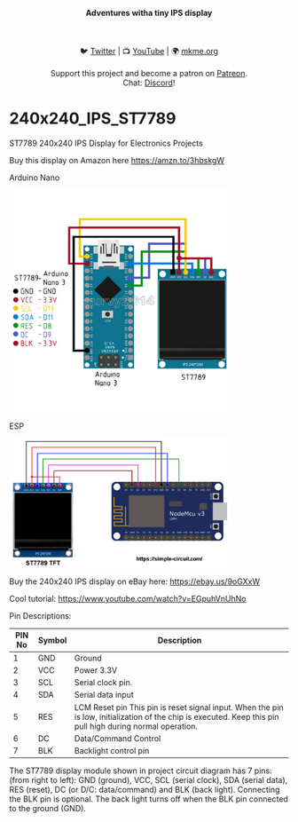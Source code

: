 <p align="center">
<b>Adventures witha  tiny IPS display   </b><br>
<br><br>
<br>🐦 <a href="https://twitter.com/mkmeorg">Twitter</a>
| 📺 <a href="https://www.youtube.com/mkmeorg">YouTube</a>
| 🌍 <a href="http://www.mkme.org">mkme.org</a><br>
<br>
Support this project and become a patron on <a href="https://www.patreon.com/EricWilliam">Patreon</a>.<br>
Chat: <a href="https://discord.gg/j9S4Fgv">Discord</a></b>!
</p>



# 240x240_IPS_ST7789
ST7789 240x240 IPS Display for Electronics Projects 

Buy this display on Amazon here https://amzn.to/3hbskgW

Arduino Nano

<img src="https://github.com/MKme/240x240_IPS_ST7789/blob/main/ref/s-l1600.jpg" width="400"/>

ESP

<img src="https://github.com/MKme/240x240_IPS_ST7789/blob/main/ref/esp8266-nodemcu-st7789-spi-tft-circuit.png" width="400"/>

Buy the 240x240 IPS display on eBay here: https://ebay.us/9oGXxW

Cool tutorial: https://www.youtube.com/watch?v=EGpuhVnUhNo

Pin Descriptions:
		
| PIN No	| Symbol | 	Description | 
|-------------|------------------|----------------|
| 1	| GND	| Ground 
| 2	| VCC	| Power 3.3V
| 3	| SCL	| Serial clock pin.
| 4	| SDA	| Serial data input
| 5	| RES	| LCM Reset pin This pin is reset signal input. When the pin is low, initialization of the chip is executed. Keep this pin pull high during normal operation.
| 6	| DC	| Data/Command Control
| 7	| BLK	| Backlight control pin


The ST7789 display module shown in project circuit diagram has 7 pins: (from right to left): GND (ground), VCC, SCL (serial clock), SDA (serial data), RES (reset), DC (or D/C: data/command) and BLK (back light).
Connecting the BLK pin is optional. The back light turns off when the BLK pin connected to the ground (GND).
